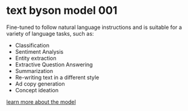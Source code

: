 # text byson model 001

Fine-tuned to follow natural language instructions and is suitable for a variety of language tasks, such as:

- Classification
- Sentiment Analysis
- Entity extraction
- Extractive Question Answering
- Summarization
- Re-writing text in a different style
- Ad copy generation
- Concept ideation

[learn more about the model](https://cloud.google.com/vertex-ai/docs/generative-ai/learn/models)
